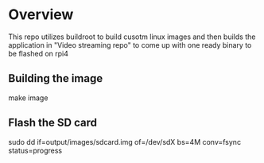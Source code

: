 # Overview

This repo utilizes buildroot to build cusotm linux images and then builds the application in "Video streaming repo" to come up with one ready binary to be flashed on rpi4

## Building the image

 make image

 ## Flash the SD card

 sudo dd if=output/images/sdcard.img of=/dev/sdX bs=4M conv=fsync status=progress